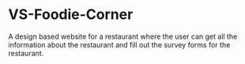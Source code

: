 # VS-Foodie-Corner
A design based website for a restaurant where the user can get all the information about the restaurant and fill out the survey forms for the restaurant.
